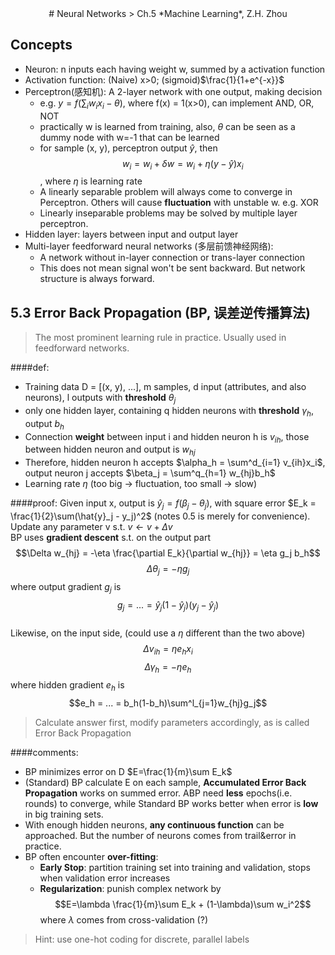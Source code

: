 <center>
# Neural Networks          
> Ch.5 *Machine Learning*, Z.H. Zhou
</center>

## Concepts
- Neuron: n inputs each having weight w, summed by a activation function   
- Activation function: (Naive) x>0;  (sigmoid)$\frac{1}{1+e^{-x}}$  
- Perceptron(感知机): A 2-layer network with one output, making decision
    + e.g. $y=f(\sum_i w_i x_i - \theta)$, where f(x) = 1(x>0), can implement AND, OR, NOT
    + practically w is learned from training, also, $\theta$ can be seen as a dummy node with w=-1 that can be learned
    + for sample (x, y), perceptron output $\hat{y}$, then $$w_i = w_i + \delta w = w_i + \eta (y-\hat{y})x_i$$, where $\eta$ is learning rate
    + A linearly separable problem will always come to converge in Perceptron. Others will cause **fluctuation** with unstable w. e.g. XOR
    + Linearly inseparable problems may be solved by multiple layer perceptron.
-   Hidden layer: layers between input and output layer
-   Multi-layer feedforward neural networks (多层前馈神经网络):
    +   A network without in-layer connection or trans-layer connection
    +   This does not mean signal won't be sent backward. But network structure is always forward.

## 5.3 Error Back Propagation (BP, 误差逆传播算法)  
> The most prominent learning rule in practice. Usually used in feedforward networks.   


####def:  

- Training data D = [(x, y), ...], m samples, d input (attributes, and also neurons), l outputs with **threshold** $\theta_j$
- only one hidden layer, containing q hidden neurons with **threshold** $\gamma_h$, output $b_h$
- Connection **weight** between input i and hidden neuron h is $v_{ih}$, those between hidden neuron and output is $w_{hj}$
- Therefore, hidden neuron h accepts $\alpha_h = \sum^d_{i=1} v_{ih}x_i$, output neuron j accepts $\beta_j = \sum^q_{h=1} w_{hj}b_h$
- Learning rate $\eta$ (too big -> fluctuation, too small -> slow)

####proof:
Given input x, output is $\hat{y}_j=f(\beta_j-\theta_j)$, with square error $E_k = \frac{1}{2}\sum(\hat{y}_j - y_j)^2$ (notes 0.5 is merely for convenience).  
Update any parameter v s.t. $v \leftarrow v + \Delta v$  
BP uses **gradient descent** s.t. on the output part$$\Delta w_{hj} = -\eta \frac{\partial E_k}{\partial w_{hj}} = \eta g_j b_h$$
$$\Delta \theta_j = -\eta g_j$$
where output gradient $g_j$ is $$g_j = ... = \hat{y}_j (1-\hat{y}_j) (y_j - \hat{y}_j)$$  
Likewise, on the input side, (could use a $\eta$ different than the two above)
$$\Delta v_{ih} = \eta e_h x_i$$
$$\Delta \gamma_h = -\eta e_h$$
where hidden gradient $e_h$ is $$e_h = ... = b_h(1-b_h)\sum^l_{j=1}w_{hj}g_j$$
> Calculate answer first, modify parameters accordingly, as is called Error Back Propagation

####comments:  
- BP minimizes error on D $E=\frac{1}{m}\sum E_k$
- (Standard) BP calculate E on each sample, **Accumulated Error Back Propagation** works on summed error. ABP need **less** epochs(i.e. rounds) to converge, while Standard BP works better when error is **low** in big training sets.
- With enough hidden neurons, **any continuous function** can be approached. But the number of neurons comes from trail&error in practice.
- BP often encounter **over-fitting**: 
    + **Early Stop**: partition training set into training and validation, stops when validation error increases
    + **Regularization**: punish complex network by $$E=\lambda \frac{1}{m}\sum E_k + (1-\lambda)\sum w_i^2$$ 
    where $\lambda$ comes from cross-validation (?)



> Hint: use one-hot coding for discrete, parallel labels





